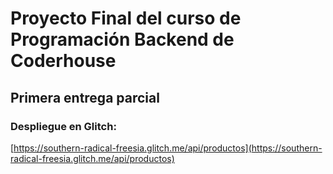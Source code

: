 # Proyecto Final del curso de Programación Backend de Coderhouse

## Primera entrega parcial

### Despliegue en Glitch:

[https://southern-radical-freesia.glitch.me/api/productos](https://southern-radical-freesia.glitch.me/api/productos)
